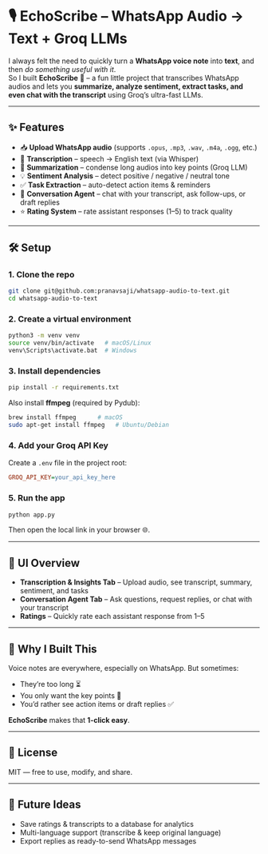 # 🎙️ EchoScribe – WhatsApp Audio → Text + Groq LLMs  

I always felt the need to quickly turn a **WhatsApp voice note** into **text**, and then *do something useful with it*.  
So I built **EchoScribe** 🚀 – a fun little project that transcribes WhatsApp audios and lets you **summarize, analyze sentiment, extract tasks, and even chat with the transcript** using Groq’s ultra-fast LLMs.  

---

## ✨ Features  

- 📥 **Upload WhatsApp audio** (supports `.opus`, `.mp3`, `.wav`, `.m4a`, `.ogg`, etc.)  
- 📝 **Transcription** – speech → English text (via Whisper)  
- 📌 **Summarization** – condense long audios into key points (Groq LLM)  
- 💡 **Sentiment Analysis** – detect positive / negative / neutral tone  
- ✅ **Task Extraction** – auto-detect action items & reminders  
- 💬 **Conversation Agent** – chat with your transcript, ask follow-ups, or draft replies  
- ⭐ **Rating System** – rate assistant responses (1–5) to track quality  

---

## 🛠️ Setup  

### 1. Clone the repo  
```bash
git clone git@github.com:pranavsaji/whatsapp-audio-to-text.git
cd whatsapp-audio-to-text
````

### 2. Create a virtual environment

```bash
python3 -m venv venv
source venv/bin/activate   # macOS/Linux
venv\Scripts\activate.bat  # Windows
```

### 3. Install dependencies

```bash
pip install -r requirements.txt
```

Also install **ffmpeg** (required by Pydub):

```bash
brew install ffmpeg      # macOS
sudo apt-get install ffmpeg   # Ubuntu/Debian
```

### 4. Add your Groq API Key

Create a `.env` file in the project root:

```ini
GROQ_API_KEY=your_api_key_here
```

### 5. Run the app

```bash
python app.py
```

Then open the local link in your browser 🌐.

---

## 📸 UI Overview

* **Transcription & Insights Tab** – Upload audio, see transcript, summary, sentiment, and tasks
* **Conversation Agent Tab** – Ask questions, request replies, or chat with your transcript
* **Ratings** – Quickly rate each assistant response from 1–5

---

## 🤝 Why I Built This

Voice notes are everywhere, especially on WhatsApp. But sometimes:

* They’re too long ⏳
* You only want the key points 📌
* You’d rather see action items or draft replies ✅

**EchoScribe** makes that **1-click easy**.

---

## 📜 License

MIT — free to use, modify, and share.

---

## 🚀 Future Ideas

* Save ratings & transcripts to a database for analytics
* Multi-language support (transcribe & keep original language)
* Export replies as ready-to-send WhatsApp messages
